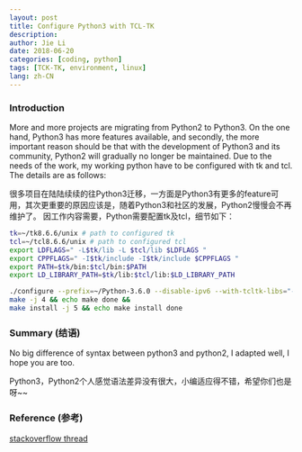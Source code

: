 ```yaml
---
layout: post
title: Configure Python3 with TCL-TK
description:
author: Jie Li
date: 2018-06-20
categories: [coding, python]
tags: [TCK-TK, environment, linux]
lang: zh-CN
---
```


### Introduction
More and more projects are migrating from Python2 to Python3. On the one hand, Python3 has more features available, and secondly, the more important reason should be that with the development of Python3 and its community, Python2 will gradually no longer be maintained.
Due to the needs of the work, my working python have to be configured with tk and tcl. The details are as follows:


很多项目在陆陆续续的往Python3迁移，一方面是Python3有更多的feature可用，其次更重要的原因应该是，随着Python3和社区的发展，Python2慢慢会不再维护了。
因工作内容需要，Python需要配置tk及tcl，细节如下：

```bash
tk=~/tk8.6.6/unix # path to configured tk
tcl=~/tcl8.6.6/unix # path to configured tcl
export LDFLAGS=" -L$tk/lib -L $tcl/lib $LDFLAGS "
export CPPFLAGS=" -I$tk/include -I$tk/include $CPPFLAGS "
export PATH=$tk/bin:$tcl/bin:$PATH
export LD_LIBRARY_PATH=$tk/lib:$tcl/lib:$LD_LIBRARY_PATH

./configure --prefix=~/Python-3.6.0 --disable-ipv6 --with-tcltk-libs="-L$tk/lib/ -L$tcl/lib" --with-tcltk-includes="-I$tk/include -I$tcl/include" && echo configure done &&
make -j 4 && echo make done &&
make install -j 5 && echo make install done
```

### Summary (结语)
No big difference of syntax between python3 and python2, I adapted well, I hope you are too.

Python3，Python2个人感觉语法差异没有很大，小编适应得不错，希望你们也是呀~~

### Reference (参考)
[stackoverflow thread](https://stackoverflow.com/questions/16026348/preparing-tkinter-and-sqlite3-for-python-installation-no-admin-rights)
